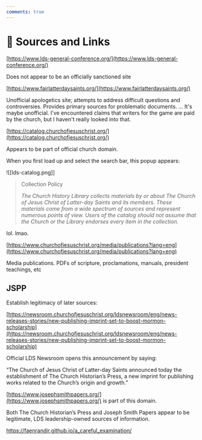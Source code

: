 ```yaml
---
comments: true
---
```

# 🔗 Sources and Links

[https://www.lds-general-conference.org/](https://www.lds-general-conference.org/)

Does not appear to be an officially sanctioned site

[https://www.fairlatterdaysaints.org/](https://www.fairlatterdaysaints.org/)

Unofficial apologetics site; attempts to address difficult questions and controversies. Provides primary sources for problematic documents.
... It's maybe unofficial. I've encountered claims that writers for the game are paid by the church, but I haven't really looked into that.

[https://catalog.churchofjesuschrist.org/](https://catalog.churchofjesuschrist.org/)

Appears to be part of official church domain.

When you first load up and select the search bar, this popup appears:

![[lds-catalog.png]]

> Collection Policy
> 
> _The Church History Library collects materials by or about The Church of Jesus Christ of Latter-day Saints and its members. These materials come from a wide spectrum of sources and represent numerous points of view. Users of the catalog should not assume that the Church or the Library endorses every item in the collection._

lol. lmao.

[https://www.churchofjesuschrist.org/media/publications?lang=eng](https://www.churchofjesuschrist.org/media/publications?lang=eng)

Media publications. PDFs of scripture, proclamations, manuals, president teachings, etc

## JSPP

Establish legitimacy of later sources:

[https://newsroom.churchofjesuschrist.org/ldsnewsroom/eng/news-releases-stories/new-publishing-imprint-set-to-boost-mormon-scholarship](https://newsroom.churchofjesuschrist.org/ldsnewsroom/eng/news-releases-stories/new-publishing-imprint-set-to-boost-mormon-scholarship)

Official LDS Newsroom opens this announcement by saying:

“The Church of Jesus Christ of Latter-day Saints announced today the establishment of The Church Historian’s Press, a new imprint for publishing works related to the Church’s origin and growth.”

[https://www.josephsmithpapers.org/](https://www.josephsmithpapers.org/) is part of this domain.

Both The Church Historian’s Press and Joseph Smith Papers appear to be legitimate, LDS leadership-owned sources of information.

https://faenrandir.github.io/a_careful_examination/

